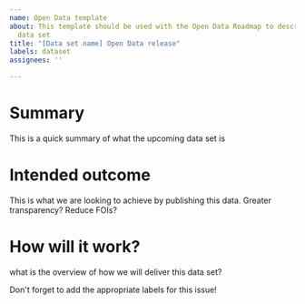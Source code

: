 ```yaml
---
name: Open Data template
about: This template should be used with the Open Data Roadmap to describe an upcoming
  data set
title: "[Data set name] Open Data release"
labels: dataset
assignees: ''

---
```


# Summary
This is a quick summary of what the upcoming data set is

# Intended outcome
This is what we are looking to achieve by publishing this data. Greater transparency? Reduce FOIs?

# How will it work?
what is the overview of how we will deliver this data set?

Don't forget to add the appropriate labels for this issue!
